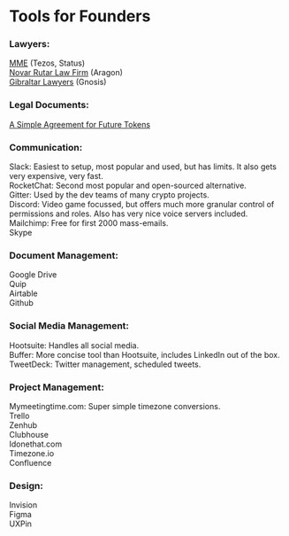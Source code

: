 # Tools for Founders

### Lawyers:
[MME](MME.ch) (Tezos, Status)   
[Novar Rutar Law Firm](http://www.novakrutar.si/en/) (Aragon)   
[Gibraltar Lawyers](http://www.gibraltarlawyers.com/) (Gnosis)


### Legal Documents:
[A Simple Agreement for Future Tokens](https://blog.colony.io/a-simple-agreement-for-future-tokens-or-equity-b8ef08608347)  

### Communication:
Slack: Easiest to setup, most popular and used, but has limits. It also gets very expensive, very fast.  
RocketChat: Second most popular and open-sourced alternative.  
Gitter: Used by the dev teams of many crypto projects.  
Discord: Video game focussed, but offers much more granular control of permissions and roles. Also has very nice voice servers included.  
Mailchimp: Free for first 2000 mass-emails.  
Skype
### Document Management:
Google Drive  
Quip  
Airtable   
Github  
### Social Media Management:
Hootsuite: Handles all social media.  
Buffer: More concise tool than Hootsuite, includes LinkedIn out of the box.  
TweetDeck: Twitter management, scheduled tweets.
### Project Management:
Mymeetingtime.com: Super simple timezone conversions.  
Trello  
Zenhub  
Clubhouse  
Idonethat.com  
Timezone.io  
Confluence  
### Design:
Invision  
Figma  
UXPin  

